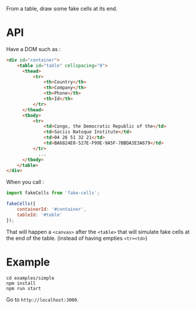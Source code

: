 From a table, draw some fake cells at its end.

API
===

Have a DOM such as :

```html
<div id="container">
	<table id="table" cellspacing="0">
	  <thead>
	      <tr>
	          <th>Country</th>
	          <th>Company</th>
	          <th>Phone</th>
	          <th>Id</th>
	      </tr>
	  </thead>
	  <tbody>
	      <tr>
	          <td>Congo, the Democratic Republic of the</td>
	          <td>Sociis Natoque Institute</td>
	          <td>04 26 51 32 21</td>
	          <td>BA6824E0-527E-F99E-9A5F-7BBDA3E3A679</td>
	      </tr>
	    	...
	  </tbody>
	</table>
</div>
```

When you call :

```javascript
import fakeCells from 'fake-cells';

fakeCells({
	containerId: '#container',
	tableId: '#table'
});
```

That will happen a `<canvas>` after the `<table>` that will simulate fake cells
at the end of the table. (instead of having empties `<tr><td>`)

Example
=======

```shell
cd examples/simple
npm install
npm run start
```

Go to `http://localhost:3000`.
